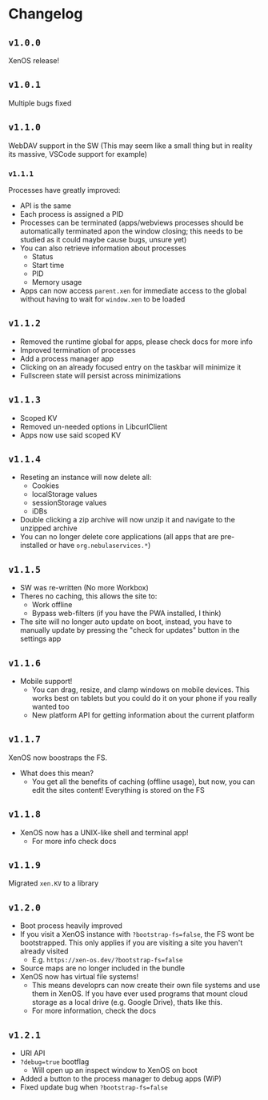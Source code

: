 # Changelog 
## `v1.0.0`
XenOS release!

## `v1.0.1`
Multiple bugs fixed

## `v1.1.0`
WebDAV support in the SW (This may seem like a small thing but in reality its massive, VSCode support for example)

### `v1.1.1`
Processes have greatly improved:
- API is the same
- Each process is assigned a PID
- Processes can be terminated (apps/webviews processes should be automatically terminated apon the window closing; this needs to be studied as it could maybe cause bugs, unsure yet)
- You can also retrieve information about processes
    - Status
    - Start time
    - PID
    - Memory usage
- Apps can now access `parent.xen` for immediate access to the global without having to wait for `window.xen` to be loaded 

## `v1.1.2`
- Removed the runtime global for apps, please check docs for more info
- Improved termination of processes
- Add a process manager app
- Clicking on an already focused entry on the taskbar will minimize it
- Fullscreen state will persist across minimizations

## `v1.1.3`
- Scoped KV
- Removed un-needed options in LibcurlClient
- Apps now use said scoped KV

## `v1.1.4`
- Reseting an instance will now delete all:
    - Cookies
    - localStorage values
    - sessionStorage values
    - iDBs
- Double clicking a zip archive will now unzip it and navigate to the unzipped archive
- You can no longer delete core applications (all apps that are pre-installed or have `org.nebulaservices.*`)

## `v1.1.5`
- SW was re-written (No more Workbox)
- Theres no caching, this allows the site to:
    - Work offline
    - Bypass web-filters (if you have the PWA installed, I think)
- The site will no longer auto update on boot, instead, you have to manually update by pressing the "check for updates" button in the settings app

## `v1.1.6`
- Mobile support!
    - You can drag, resize, and clamp windows on mobile devices. This works best on tablets but you could do it on your phone if you really wanted too
    - New platform API for getting information about the current platform

## `v1.1.7`
XenOS now boostraps the FS.
- What does this mean?
    - You get all the benefits of caching (offline usage), but now, you can edit the sites content! Everything is stored on the FS

## `v1.1.8`
- XenOS now has a UNIX-like shell and terminal app!
    - For more info check docs

## `v1.1.9`
Migrated `xen.KV` to a library

## `v1.2.0`
- Boot process heavily improved
- If you visit a XenOS instance with `?bootstrap-fs=false`, the FS wont be bootstrapped. This only applies if you are visiting a site you haven't already visited
    - E.g. `https://xen-os.dev/?bootstrap-fs=false`
- Source maps are no longer included in the bundle
- XenOS now has virtual file systems!
    - This means developrs can now create their own file systems and use them in XenOS. If you have ever used programs that mount cloud storage as a local drive (e.g. Google Drive), thats like this.
    - For more information, check the docs

## `v1.2.1`
- URI API
- `?debug=true` bootflag
    - Will open up an inspect window to XenOS on boot
- Added a button to the process manager to debug apps (WiP)
- Fixed update bug when `?bootstrap-fs=false`